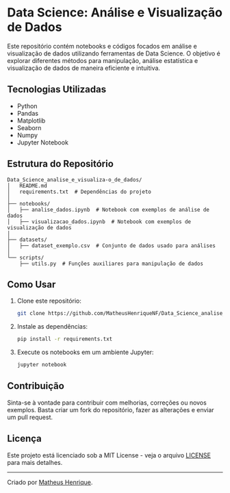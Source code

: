 # Data Science: Análise e Visualização de Dados

Este repositório contém notebooks e códigos focados em análise e visualização de dados utilizando ferramentas de Data Science. O objetivo é explorar diferentes métodos para manipulação, análise estatística e visualização de dados de maneira eficiente e intuitiva.

## Tecnologias Utilizadas
- Python
- Pandas
- Matplotlib
- Seaborn
- Numpy
- Jupyter Notebook

## Estrutura do Repositório

```
Data_Science_analise_e_visualiza-o_de_dados/
│   README.md
│   requirements.txt  # Dependências do projeto
│
├── notebooks/
│   ├── analise_dados.ipynb  # Notebook com exemplos de análise de dados
│   ├── visualizacao_dados.ipynb  # Notebook com exemplos de visualização de dados
│
├── datasets/
│   ├── dataset_exemplo.csv  # Conjunto de dados usado para análises
│
└── scripts/
    ├── utils.py  # Funções auxiliares para manipulação de dados
```

## Como Usar
1. Clone este repositório:
   ```sh
   git clone https://github.com/MatheusHenriqueNF/Data_Science_analise_e_visualiza-o_de_dados.git
   ```

2. Instale as dependências:
   ```sh
   pip install -r requirements.txt
   ```

3. Execute os notebooks em um ambiente Jupyter:
   ```sh
   jupyter notebook
   ```

## Contribuição
Sinta-se à vontade para contribuir com melhorias, correções ou novos exemplos. Basta criar um fork do repositório, fazer as alterações e enviar um pull request.

## Licença
Este projeto está licenciado sob a MIT License - veja o arquivo [LICENSE](LICENSE) para mais detalhes.

---
Criado por [Matheus Henrique](https://github.com/MatheusHenriqueNF).


